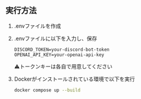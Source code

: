## 実行方法
1. .envファイルを作成


2. .envファイルに以下を入力し、保存
    ```
    DISCORD_TOKEN=your-discord-bot-token
    OPENAI_API_KEY=your-openai-api-key
    ```
    ⚠️トークンキーは各自で用意してください


3. Dockerがインストールされている環境で以下を実行
    ```bash
    docker compose up --build
    ```
